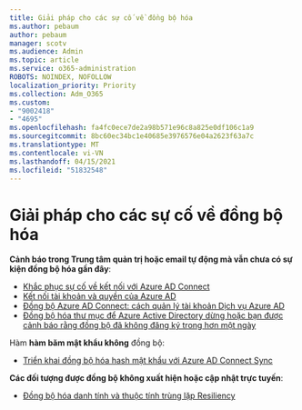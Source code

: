 ```yaml
---
title: Giải pháp cho các sự cố về đồng bộ hóa
ms.author: pebaum
author: pebaum
manager: scotv
ms.audience: Admin
ms.topic: article
ms.service: o365-administration
ROBOTS: NOINDEX, NOFOLLOW
localization_priority: Priority
ms.collection: Adm_O365
ms.custom:
- "9002418"
- "4695"
ms.openlocfilehash: fa4fc0ece7de2a98b571e96c8a825e0df106c1a9
ms.sourcegitcommit: 8bc60ec34bc1e40685e3976576e04a2623f63a7c
ms.translationtype: MT
ms.contentlocale: vi-VN
ms.lasthandoff: 04/15/2021
ms.locfileid: "51832548"
---
```

# <a name="solutions-for-aad-synchronization-problems"></a>Giải pháp cho các sự cố về đồng bộ hóa

**Cảnh báo trong Trung tâm quản trị hoặc email tự động mà vẫn chưa có sự kiện đồng bộ hóa gần đây**:

- [Khắc phục sự cố về kết nối với Azure AD Connect](https://docs.microsoft.com/azure/active-directory/hybrid/tshoot-connect-connectivity)
- [Kết nối tài khoản và quyền của Azure AD](https://go.microsoft.com/fwlink/p/?LinkId=820598)
- [Đồng bộ Azure AD Connect: cách quản lý tài khoản Dịch vụ Azure AD](https://docs.microsoft.com/azure/active-directory/hybrid/how-to-connect-azureadaccount)
- [Đồng bộ hóa thư mục để Azure Active Directory dừng hoặc bạn được cảnh báo rằng đồng bộ đã không đăng ký trong hơn một ngày](https://support.microsoft.com/help/2882421/directory-synchronization-to-azure-active-directory-stops-or-you-re-warned-that-sync-hasn-t-registered-in-more-than-a-day)
 
Hàm **hàm băm mật khẩu không** đồng bộ:

- [Triển khai đồng bộ hóa hash mật khẩu với Azure AD Connect Sync](https://docs.microsoft.com/azure/active-directory/hybrid/how-to-connect-password-hash-synchronization)

**Các đối tượng được đồng bộ không xuất hiện hoặc cập nhật trực tuyến**:

- [Đồng bộ hóa danh tính và thuộc tính trùng lặp Resiliency](https://docs.microsoft.com/azure/active-directory/hybrid/how-to-connect-syncservice-duplicate-attribute-resiliency)
